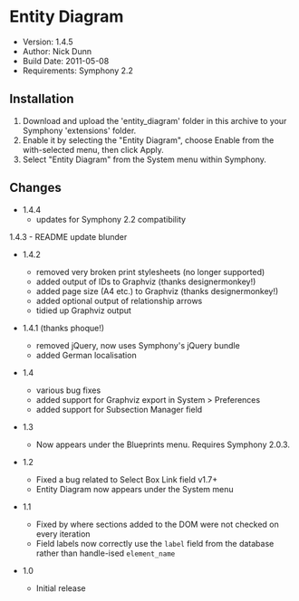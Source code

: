 #  Entity Diagram

* Version: 1.4.5
* Author: Nick Dunn
* Build Date: 2011-05-08
* Requirements: Symphony 2.2

## Installation

1. Download and upload the 'entity_diagram' folder in this archive to your Symphony 'extensions' folder.
2. Enable it by selecting the "Entity Diagram", choose Enable from the with-selected menu, then click Apply.
3. Select "Entity Diagram" from the System menu within Symphony.

## Changes

- 1.4.4
	- updates for Symphony 2.2 compatibility

1.4.3
	- README update blunder

- 1.4.2
	- removed very broken print stylesheets (no longer supported)
	- added output of IDs to Graphviz (thanks designermonkey!)
	- added page size (A4 etc.) to Graphviz (thanks designermonkey!)
	- added optional output of relationship arrows
	- tidied up Graphviz output

- 1.4.1 (thanks phoque!)
	- removed jQuery, now uses Symphony's jQuery bundle
	- added German localisation

- 1.4
	- various bug fixes
	- added support for Graphviz export in System > Preferences
	- added support for Subsection Manager field

- 1.3
	- Now appears under the Blueprints menu. Requires Symphony 2.0.3.

- 1.2
	- Fixed a bug related to Select Box Link field v1.7+
	- Entity Diagram now appears under the System menu

- 1.1
	- Fixed by where sections added to the DOM were not checked on every iteration
	- Field labels now correctly use the `label` field from the database rather than handle-ised `element_name`

- 1.0
	- Initial release